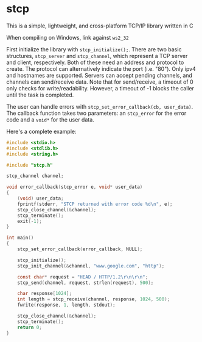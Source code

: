 # stcp
This is a simple, lightweight, and cross-platform TCP/IP library written in C

When compiling on Windows, link against `ws2_32`

First initialize the library with `stcp_initialize();`. There are two basic structures, `stcp_server` and `stcp_channel`, which represent a TCP server and client, respectively. Both of these need an address and protocol to create. The protocol can alternatively indicate the port (i.e. "80"). Only ipv4 and hostnames are supported. Servers can accept pending channels, and channels can send/receive data. Note that for send/receive, a timeout of 0 only checks for write/readability. However, a timeout of -1 blocks the caller until the task is completed.

The user can handle errors with `stcp_set_error_callback(cb, user_data)`. The callback function takes two parameters: an `stcp_error` for the error code and a `void*` for the user data.

Here's a complete example:

```c
#include <stdio.h>
#include <stdlib.h>
#include <string.h>

#include "stcp.h"

stcp_channel channel;

void error_callback(stcp_error e, void* user_data)
{
	(void) user_data;
	fprintf(stderr, "STCP returned with error code %d\n", e);
	stcp_close_channel(&channel);
	stcp_terminate();
	exit(-1);
}

int main()
{
	stcp_set_error_callback(error_callback, NULL);

	stcp_initialize();
	stcp_init_channel(&channel, "www.google.com", "http");

	const char* request = "HEAD / HTTP/1.2\r\n\r\n";
	stcp_send(channel, request, strlen(request), 500);

	char response[1024];
	int length = stcp_receive(channel, response, 1024, 500);
	fwrite(response, 1, length, stdout);

	stcp_close_channel(&channel);
	stcp_terminate();
	return 0;
}
```


